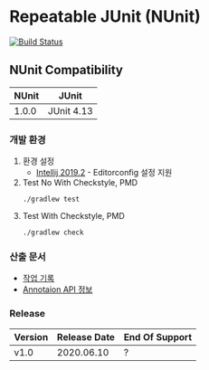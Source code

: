 # Repeatable JUnit (NUnit)

[![Build Status](https://travis-ci.com/bistros/nunit.svg?branch=develop)](https://travis-ci.com/bistros/nunit)

## NUnit Compatibility

| NUnit | JUnit |
| ------ | ------ |
| 1.0.0 | JUnit 4.13 |

 
### 개발 환경
1. 환경 설정
   * [Intellij 2019.2](https://blog.jetbrains.com/idea/2019/06/managing-code-style-on-a-directory-level-with-editorconfig) - Editorconfig 설정 지원
1.  Test  No With Checkstyle, PMD
    ```
    ./gradlew test 
    ```
1. Test With Checkstyle, PMD
    ```
    ./gradlew check 
    ```
### 산출 문서 
* [작업 기록](HISTORY.md)
* [Annotaion API 정보](API.md)  

### Release 
| Version | Release Date | End Of Support |
| ----- | ----- | ----- |
| v1.0 | 2020.06.10 | ? |
